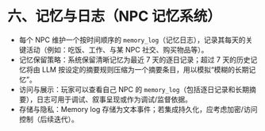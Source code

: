 # 六、记忆与日志（NPC 记忆系统）

- 每个 NPC 维护一个按时间顺序的 `memory_log`（记忆日志），记录其每天的关键活动（例如：吃饭、工作、与某 NPC 社交、购买物品等）。
- 记忆保留策略：系统保留清晰记忆为最近 7 天的逐日记录；超过 7 天的历史记忆将由 LLM 按设定的摘要规则压缩为一个摘要条目，用以模拟“模糊的长期记忆”。
- 访问与展示：玩家可以查看自己 NPC 的 `memory_log`（包括逐日记录和长期摘要），日志可用于调试、叙事呈现或作为调试/监督依据。
- 存储与隐私：Memory log 存储为文本事件；若集成持久化，应考虑加密/访问控制（后续迭代）。
